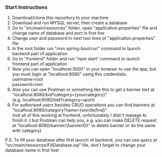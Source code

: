 ### Start Instructions

1. Download/clone this repository to your machine
2. Download and run MYSQL server, then create a database
3. Go to "src/main/resources" folder, open "application.properties" file and change name of database and port in first line
4. Change user and password in next two lines of "application.properties" file
5. In the root folder run "mvn spring-boot:run" command to launch backend part of application
6. Go to "frontend" folder and run "npm start" command to launch frontend part of application
7. Now you can open "localhost:3000" in your browser to use the app, but you must login at "localhost:8080" using this credentials: <br /> username=root <br /> password=root
8. Also you can use Postman or something like this to get a banner text at "localhost:8080/bid?category={yourcategory}" <br /> (e.g. localhost:8080/bid?category=sport)
9. For authorised users besides CRUD operations you can find banners at "localhost:8080/category?name={wordtofind}" <br /> (not all of this working at frontend, unfortunately I didn't manage to finish it :( but Postman can help you, e.g. you can make DELETE request at "localhost:8080/banner/{bannerID}" to delete banner or do the same with category)
    
P.S. To fill your database after first launch of backend, you can use query at "src/main/resources/FillDatabase.sql" file, don't forget to change your database name in first line!
